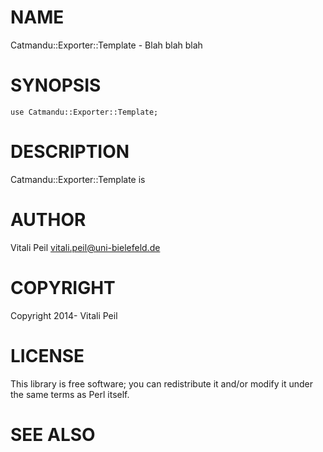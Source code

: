 # NAME

Catmandu::Exporter::Template - Blah blah blah

# SYNOPSIS

    use Catmandu::Exporter::Template;

# DESCRIPTION

Catmandu::Exporter::Template is

# AUTHOR

Vitali Peil <vitali.peil@uni-bielefeld.de>

# COPYRIGHT

Copyright 2014- Vitali Peil

# LICENSE

This library is free software; you can redistribute it and/or modify
it under the same terms as Perl itself.

# SEE ALSO
